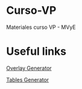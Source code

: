 # Curso-VP
Materiales curso VP - MVyE

# Useful links

[Overlay Generator](http://ff.cx/latex-overlay-generator/#/)

[Tables Generator](http://www.tablesgenerator.com/)
